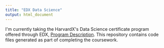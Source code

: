 ```yaml
---
title: "EDX Data Science"
output: html_document
---
```


I'm currently taking the HarvardX's Data Science certificate program offered through EDX, [Program Description](https://www.edx.org/professional-certificate/harvardx-data-science).  This repository contains code files generated as part of completing the coursework.